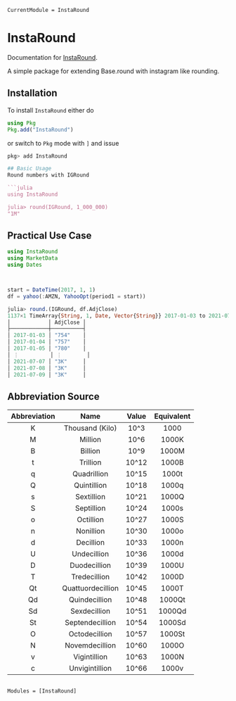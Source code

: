```@meta
CurrentModule = InstaRound
```

# InstaRound

Documentation for [InstaRound](https://github.com/PyDataBlog/InstaRound.jl).

A simple package for extending Base.round with instagram like rounding.

## Installation

To install `InstaRound` either do

```julia
using Pkg
Pkg.add("InstaRound")
```

or switch to `Pkg` mode with `]` and issue

```julia
pkg> add InstaRound

## Basic Usage
Round numbers with IGRound

```julia
using InstaRound

julia> round(IGRound, 1_000_000)
"1M"
```

## Practical Use Case

```julia
using InstaRound
using MarketData
using Dates



start = DateTime(2017, 1, 1)
df = yahoo(:AMZN, YahooOpt(period1 = start))
```

```julia
julia> round.(IGRound, df.AdjClose)
1137×1 TimeArray{String, 1, Date, Vector{String}} 2017-01-03 to 2021-07-09
│            │ AdjClose │
├────────────┼──────────┤
│ 2017-01-03 │ "754"    │
│ 2017-01-04 │ "757"    │
│ 2017-01-05 │ "780"    │
│ ⋮          │ ⋮        │
│ 2021-07-07 │ "3K"     │
│ 2021-07-08 │ "3K"     │
│ 2021-07-09 │ "3K"     │
```

## Abbreviation Source

|Abbreviation|Name             |Value|Equivalent|
|:----------:|:---------------:|:---:|:--------:|
|     K      | Thousand (Kilo) |10^3 |   1000   |
|     M      |     Million     |10^6 |  1000K   |
|     B      |     Billion     |10^9 |  1000M   |
|     t      |    Trillion     |10^12|  1000B   |
|     q      |   Quadrillion   |10^15|  1000t   |
|     Q      |   Quintillion   |10^18|  1000q   |
|     s      |   Sextillion    |10^21|  1000Q   |
|     S      |   Septillion    |10^24|  1000s   |
|     o      |    Octillion    |10^27|  1000S   |
|     n      |    Nonillion    |10^30|  1000o   |
|     d      |    Decillion    |10^33|  1000n   |
|     U      |   Undecillion   |10^36|  1000d   |
|     D      |  Duodecillion   |10^39|  1000U   |
|     T      |  Tredecillion   |10^42|  1000D   |
|     Qt     |Quattuordecillion|10^45|  1000T   |
|     Qd     |  Quindecillion  |10^48|  1000Qt  |
|     Sd     |  Sexdecillion   |10^51|  1000Qd  |
|     St     | Septendecillion |10^54|  1000Sd  |
|     O      |  Octodecillion  |10^57|  1000St  |
|     N      | Novemdecillion  |10^60|  1000O   |
|     v      |  Vigintillion   |10^63|  1000N   |
|     c      | Unvigintillion  |10^66|  1000v   |

```@index
```

```@autodocs
Modules = [InstaRound]
```

